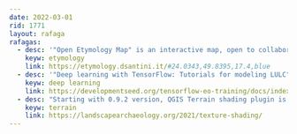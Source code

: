 ```yaml
---
date: 2022-03-01
rid: 1771
layout: rafaga
rafagas:
  - desc: '"Open Etymology Map" is an interactive map, open to collaborations, that shows the etymology of street names and points of interest based on OpenStreetMap and Wikidata'
    keyw: etymology
    link: https://etymology.dsantini.it/#24.0343,49.8395,17.4,blue
  - desc: '"Deep learning with TensorFlow: Tutorials for modeling LULC" is a guided introduction to data acquisition and processing, training, testing and evaluation of TensorFlow models and techniques with Colab notebooks using real data'
    keyw: deep learning
    link: https://developmentseed.org/tensorflow-eo-training/docs/index.html
  - desc: "Starting with 0.9.2 version, QGIS Terrain shading plugin is equipped with the exquisite terrain shading algorithm, designed for terrain mapping by Leland Brown, which allows you to visualize height differences within a region"
    keyw: terrain
    link: https://landscapearchaeology.org/2021/texture-shading/
---
```


